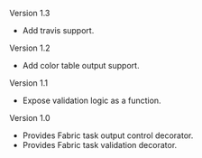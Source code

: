 Version 1.3

 -  Add travis support.
 
Version 1.2

 -  Add color table output support.

Version 1.1

 -  Expose validation logic as a function.
 
Version 1.0

 -  Provides Fabric task output control decorator.
 -  Provides Fabric task validation decorator.

